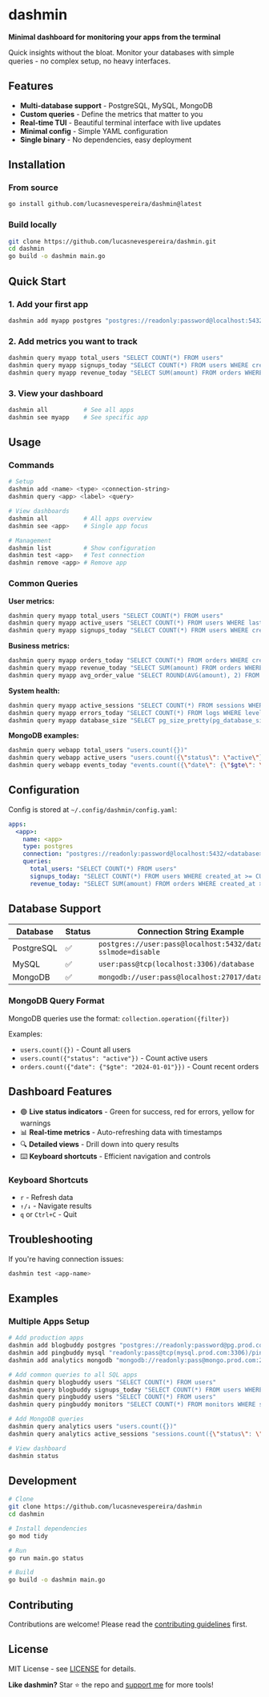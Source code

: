 # dashmin

**Minimal dashboard for monitoring your apps from the terminal**

Quick insights without the bloat. Monitor your databases with simple queries - no complex setup, no heavy interfaces.

## Features

- **Multi-database support** - PostgreSQL, MySQL, MongoDB
- **Custom queries** - Define the metrics that matter to you
- **Real-time TUI** - Beautiful terminal interface with live updates
- **Minimal config** - Simple YAML configuration
- **Single binary** - No dependencies, easy deployment

## Installation

### From source
```bash
go install github.com/lucasnevespereira/dashmin@latest
```

### Build locally
```bash
git clone https://github.com/lucasnevespereira/dashmin.git
cd dashmin
go build -o dashmin main.go
```

## Quick Start

### 1. Add your first app
```bash
dashmin add myapp postgres "postgres://readonly:password@localhost:5432/myapp_prod?sslmode=disable"
```

### 2. Add metrics you want to track
```bash
dashmin query myapp total_users "SELECT COUNT(*) FROM users"
dashmin query myapp signups_today "SELECT COUNT(*) FROM users WHERE created_at >= CURRENT_DATE"
dashmin query myapp revenue_today "SELECT SUM(amount) FROM orders WHERE created_at >= CURRENT_DATE"
```

### 3. View your dashboard
```bash
dashmin all          # See all apps
dashmin see myapp    # See specific app
```

## Usage

### Commands

```bash
# Setup
dashmin add <name> <type> <connection-string>
dashmin query <app> <label> <query>

# View dashboards
dashmin all          # All apps overview
dashmin see <app>    # Single app focus

# Management
dashmin list         # Show configuration
dashmin test <app>   # Test connection
dashmin remove <app> # Remove app
```

### Common Queries

**User metrics:**
```bash
dashmin query myapp total_users "SELECT COUNT(*) FROM users"
dashmin query myapp active_users "SELECT COUNT(*) FROM users WHERE last_login > NOW() - INTERVAL '30 days'"
dashmin query myapp signups_today "SELECT COUNT(*) FROM users WHERE created_at >= CURRENT_DATE"
```

**Business metrics:**
```bash
dashmin query myapp orders_today "SELECT COUNT(*) FROM orders WHERE created_at >= CURRENT_DATE"
dashmin query myapp revenue_today "SELECT SUM(amount) FROM orders WHERE created_at >= CURRENT_DATE"
dashmin query myapp avg_order_value "SELECT ROUND(AVG(amount), 2) FROM orders"
```

**System health:**
```bash
dashmin query myapp active_sessions "SELECT COUNT(*) FROM sessions WHERE expires_at > NOW()"
dashmin query myapp errors_today "SELECT COUNT(*) FROM logs WHERE level = 'error' AND created_at >= CURRENT_DATE"
dashmin query myapp database_size "SELECT pg_size_pretty(pg_database_size(current_database()))"
```

**MongoDB examples:**
```bash
dashmin query webapp total_users "users.count({})"
dashmin query webapp active_users "users.count({\"status\": \"active\"})"
dashmin query webapp events_today "events.count({\"date\": {\"$gte\": \"2024-01-01\"}})"
```

## Configuration

Config is stored at `~/.config/dashmin/config.yaml`:

```yaml
apps:
  <app>:
    name: <app>
    type: postgres
    connection: "postgres://readonly:password@localhost:5432/<database>?sslmode=disable"
    queries:
      total_users: "SELECT COUNT(*) FROM users"
      signups_today: "SELECT COUNT(*) FROM users WHERE created_at >= CURRENT_DATE"
      revenue_today: "SELECT SUM(amount) FROM orders WHERE created_at >= CURRENT_DATE"
```

## Database Support

| Database   | Status | Connection String Example |
|------------|--------|---------------------------|
| PostgreSQL | ✅     | `postgres://user:pass@localhost:5432/database?sslmode=disable` |
| MySQL      | ✅     | `user:pass@tcp(localhost:3306)/database` |
| MongoDB    | ✅     | `mongodb://user:pass@localhost:27017/database` |

### MongoDB Query Format
MongoDB queries use the format: `collection.operation({filter})`

Examples:
- `users.count({})` - Count all users
- `users.count({"status": "active"})` - Count active users
- `orders.count({"date": {"$gte": "2024-01-01"}})` - Count recent orders

## Dashboard Features

- 🟢 **Live status indicators** - Green for success, red for errors, yellow for warnings
- 📊 **Real-time metrics** - Auto-refreshing data with timestamps
- 🔍 **Detailed views** - Drill down into query results
- ⌨️ **Keyboard shortcuts** - Efficient navigation and controls

### Keyboard Shortcuts

- `r` - Refresh data
- `↑/↓` - Navigate results
- `q` or `Ctrl+C` - Quit

## Troubleshooting

If you're having connection issues:

```bash
dashmin test <app-name>
```

## Examples

### Multiple Apps Setup
```bash
# Add production apps
dashmin add blogbuddy postgres "postgres://readonly:password@pg.prod.com:5432/blogbuddy_prod?sslmode=disable"
dashmin add pingbuddy mysql "readonly:pass@tcp(mysql.prod.com:3306)/pingbuddy"
dashmin add analytics mongodb "mongodb://readonly:pass@mongo.prod.com:27017/analytics"

# Add common queries to all SQL apps
dashmin query blogbuddy users "SELECT COUNT(*) FROM users"
dashmin query blogbuddy signups_today "SELECT COUNT(*) FROM users WHERE DATE(created_at) = CURDATE()"
dashmin query pingbuddy users "SELECT COUNT(*) FROM users"
dashmin query pingbuddy monitors "SELECT COUNT(*) FROM monitors WHERE status = 'active'"

# Add MongoDB queries
dashmin query analytics users "users.count({})"
dashmin query analytics active_sessions "sessions.count({\"status\": \"active\"})"

# View dashboard
dashmin status
```

## Development

```bash
# Clone
git clone https://github.com/lucasnevespereira/dashmin
cd dashmin

# Install dependencies
go mod tidy

# Run
go run main.go status

# Build
go build -o dashmin main.go
```

## Contributing

Contributions are welcome! Please read the [contributing guidelines](CONTRIBUTING.md) first.

## License

MIT License - see [LICENSE](LICENSE) for details.


**Like dashmin?** Star ⭐ the repo and [support me](https://github.com/lucasnevespereira) for more tools!
